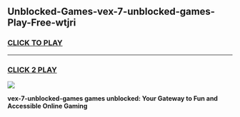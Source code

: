 
## Unblocked-Games-vex-7-unblocked-games-Play-Free-wtjri
<h3>
<a href="https://premium76.site?title=vex-7-unblocked-games&ref=23A">CLICK TO PLAY</a></h3>
<hr>

<h3>
<a href="https://premium76.site?title=vex-7-unblocked-games&ref=23A">CLICK 2 PLAY</a>
  
</h3>

<a href="https://premium76.site?title=vex-7-unblocked-games&ref=23A"><img src="https://clearcache.store/games.png"></a>


**vex-7-unblocked-games games unblocked: Your Gateway to Fun and Accessible Online Gaming**
